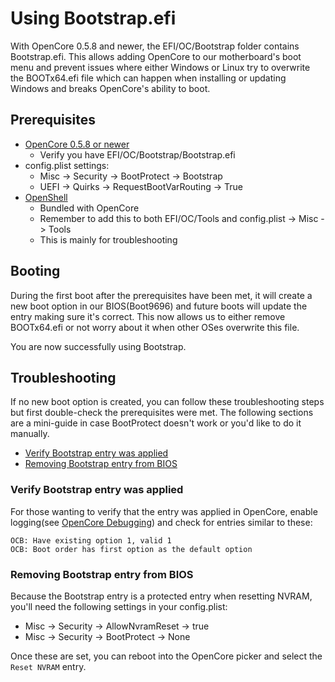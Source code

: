 # Using Bootstrap.efi

With OpenCore 0.5.8 and newer, the EFI/OC/Bootstrap folder contains Bootstrap.efi. This allows adding OpenCore to our motherboard's boot menu and prevent issues where either Windows or Linux try to overwrite the BOOTx64.efi file which can happen when installing or updating Windows and breaks OpenCore's ability to boot.

## Prerequisites

* [OpenCore 0.5.8 or newer](https://github.com/acidanthera/OpenCorePkg/releases)
  * Verify you have EFI/OC/Bootstrap/Bootstrap.efi
* config.plist settings:
  * Misc -> Security -> BootProtect -> Bootstrap
  * UEFI -> Quirks -> RequestBootVarRouting -> True
* [OpenShell](https://github.com/acidanthera/OpenCorePkg/releases)
  * Bundled with OpenCore
  * Remember to add this to both EFI/OC/Tools and config.plist -> Misc -> Tools
  * This is mainly for troubleshooting
  
## Booting

During the first boot after the prerequisites have been met, it will create a new boot option in our BIOS(Boot9696) and future boots will update the entry making sure it's correct. This now allows us to either remove BOOTx64.efi or not worry about it when other OSes overwrite this file.

You are now successfully using Bootstrap.

## Troubleshooting

If no new boot option is created, you can follow these troubleshooting steps but first double-check the prerequisites were met. The following sections are a mini-guide in case BootProtect doesn't work or you'd like to do it manually.

* [Verify Bootstrap entry was applied](#verify-bootstrap-entry-was-applied)
* [Removing Bootstrap entry from BIOS](#removing-bootstrap-entry-from-bios)

### Verify Bootstrap entry was applied

For those wanting to verify that the entry was applied in OpenCore, enable logging(see [OpenCore Debugging](https://dortania.github.io/OpenCore-Install-Guide/troubleshooting/debug.html)) and check for entries similar to these:

```
OCB: Have existing option 1, valid 1
OCB: Boot order has first option as the default option
```

### Removing Bootstrap entry from BIOS

Because the Bootstrap entry is a protected entry when resetting NVRAM, you'll need the following settings in your config.plist:

* Misc -> Security -> AllowNvramReset -> true
* Misc -> Security -> BootProtect -> None

Once these are set, you can reboot into the OpenCore picker and select the `Reset NVRAM` entry.
